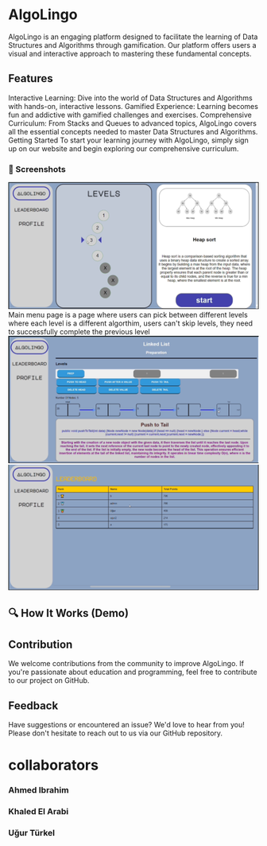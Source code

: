 # AlgoLingo

AlgoLingo is an engaging platform designed to facilitate the learning of Data Structures and Algorithms through gamification. Our platform offers users a visual and interactive approach to mastering these fundamental concepts.

## Features
Interactive Learning: Dive into the world of Data Structures and Algorithms with hands-on, interactive lessons.
Gamified Experience: Learning becomes fun and addictive with gamified challenges and exercises.
Comprehensive Curriculum: From Stacks and Queues to advanced topics, AlgoLingo covers all the essential concepts needed to master Data Structures and Algorithms.
Getting Started
To start your learning journey with AlgoLingo, simply sign up on our website and begin exploring our comprehensive curriculum.

### 📸 Screenshots
![Main menu](/IMG_1413.jpg)
Main menu page is a page where users can pick between different levels where each level is a different algorthim, users can't skip levels, they need to successfully complete the previous level
![Linked list preparation level](/IMG_1414.jpg)
![Leaderboard](/IMG_1415.jpg)


## 🔍 How It Works (Demo)

## Contribution
We welcome contributions from the community to improve AlgoLingo. If you're passionate about education and programming, feel free to contribute to our project on GitHub.

## Feedback
Have suggestions or encountered an issue? We'd love to hear from you! Please don't hesitate to reach out to us via our GitHub repository.


# collaborators

### Ahmed Ibrahim 
### Khaled El Arabi 
### Uğur Türkel
